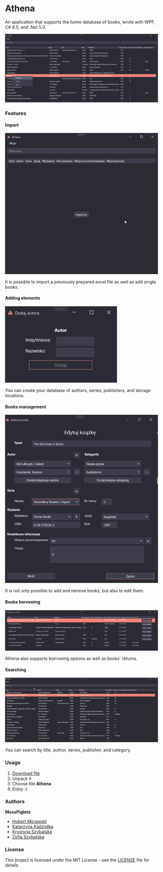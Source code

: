 # Athena
An application that supports the home database of books, wrote with WPF, C# 8.0, and .Net 5.0.

![Z1](Docs/main_window.png)

### Features
#### Import
![Z2](Docs/loading.gif)

It is possible to import a previously prepared excel file as well as add single books. 

#### Adding elements

![Z3](Docs/add_author.png)

You can create your database of authors, series, publishers, and storage locations.

#### Books management

![Z4](Docs/edit_book.png)

It is not only possible to add and remove books, but also to edit them.

#### Books borrowing

![Z5](Docs/borrow_list.png)

Athena also supports borrowing options as well as books' returns.

#### Searching

![Z6](Docs/searching.gif)

You can search by title, author, series, publisher, and category.

### Usage

1. [Download file]()
2. Unpack it
3. Choose file <b>Athena</b>
4. Enjoy :)

### Authors

<b>MossPiglets</b><br>
* [Hubert Morawski](https://github.com/Morasiu)<br>
* [Katarzyna Kądziołka](https://github.com/Katarzyna-Kadziolka)<br>
* [Krystyna Szybalska](https://github.com/Krystyna-Szybalska)<br>
* [Zofia Szybalska](https://github.com/Zofia-Szybalska)


### License
This project is licensed under the MIT License - see the [LICENSE](LICENSE) file for details